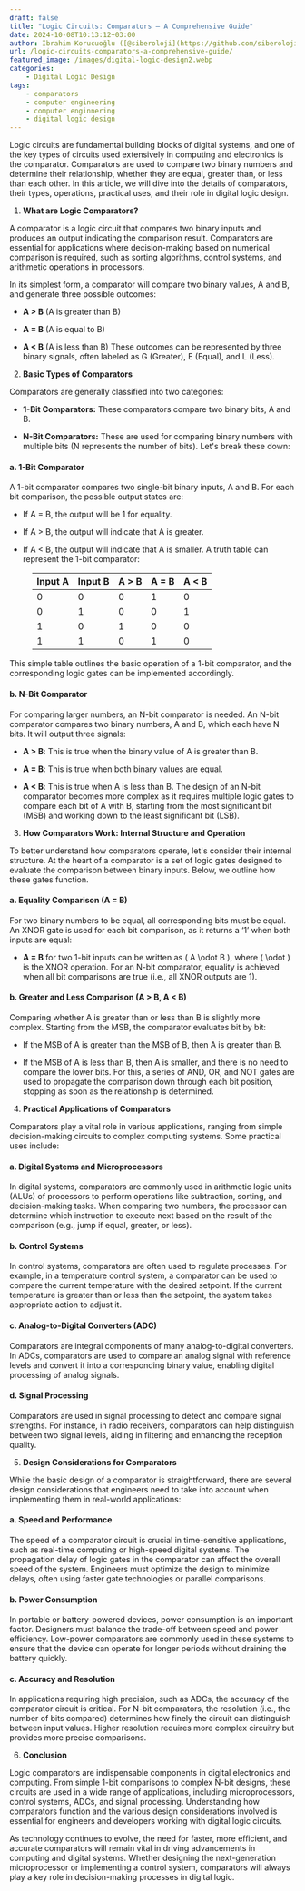 ```yaml
---
draft: false
title: "Logic Circuits: Comparators – A Comprehensive Guide"
date: 2024-10-08T10:13:12+03:00
author: İbrahim Korucuoğlu ([@siberoloji](https://github.com/siberoloji))
url: /logic-circuits-comparators-a-comprehensive-guide/
featured_image: /images/digital-logic-design2.webp
categories:
    - Digital Logic Design
tags:
    - comparators
    - computer engineering
    - computer enginnering
    - digital logic design
---
```


Logic circuits are fundamental building blocks of digital systems, and one of the key types of circuits used extensively in computing and electronics is the comparator. Comparators are used to compare two binary numbers and determine their relationship, whether they are equal, greater than, or less than each other. In this article, we will dive into the details of comparators, their types, operations, practical uses, and their role in digital logic design.



1. **What are Logic Comparators?**



A comparator is a logic circuit that compares two binary inputs and produces an output indicating the comparison result. Comparators are essential for applications where decision-making based on numerical comparison is required, such as sorting algorithms, control systems, and arithmetic operations in processors.



In its simplest form, a comparator will compare two binary values, A and B, and generate three possible outcomes:


* **A > B** (A is greater than B)

* **A = B** (A is equal to B)

* **A < B** (A is less than B)
These outcomes can be represented by three binary signals, often labeled as G (Greater), E (Equal), and L (Less).



2. **Basic Types of Comparators**



Comparators are generally classified into two categories:


* **1-Bit Comparators:** These comparators compare two binary bits, A and B.

* **N-Bit Comparators:** These are used for comparing binary numbers with multiple bits (N represents the number of bits).
Let's break these down:


#### a. **1-Bit Comparator**



A 1-bit comparator compares two single-bit binary inputs, A and B. For each bit comparison, the possible output states are:


* If A = B, the output will be 1 for equality.

* If A > B, the output will indicate that A is greater.

* If A < B, the output will indicate that A is smaller.
A truth table can represent the 1-bit comparator:


<!-- wp:table -->
<figure class="wp-block-table"><table class="has-fixed-layout"><thead><tr><th>Input A</th><th>Input B</th><th>A > B</th><th>A = B</th><th>A < B</th></tr></thead><tbody><tr><td>0</td><td>0</td><td>0</td><td>1</td><td>0</td></tr><tr><td>0</td><td>1</td><td>0</td><td>0</td><td>1</td></tr><tr><td>1</td><td>0</td><td>1</td><td>0</td><td>0</td></tr><tr><td>1</td><td>1</td><td>0</td><td>1</td><td>0</td></tr></tbody></table></figure>
<!-- /wp:table -->


This simple table outlines the basic operation of a 1-bit comparator, and the corresponding logic gates can be implemented accordingly.


#### b. **N-Bit Comparator**



For comparing larger numbers, an N-bit comparator is needed. An N-bit comparator compares two binary numbers, A and B, which each have N bits. It will output three signals:


* **A > B**: This is true when the binary value of A is greater than B.

* **A = B**: This is true when both binary values are equal.

* **A < B**: This is true when A is less than B.
The design of an N-bit comparator becomes more complex as it requires multiple logic gates to compare each bit of A with B, starting from the most significant bit (MSB) and working down to the least significant bit (LSB).



3. **How Comparators Work: Internal Structure and Operation**



To better understand how comparators operate, let's consider their internal structure. At the heart of a comparator is a set of logic gates designed to evaluate the comparison between binary inputs. Below, we outline how these gates function.


#### a. **Equality Comparison (A = B)**



For two binary numbers to be equal, all corresponding bits must be equal. An XNOR gate is used for each bit comparison, as it returns a ‘1’ when both inputs are equal:


* **A = B** for two 1-bit inputs can be written as ( A \odot B ), where ( \odot ) is the XNOR operation.
For an N-bit comparator, equality is achieved when all bit comparisons are true (i.e., all XNOR outputs are 1).


#### b. **Greater and Less Comparison (A > B, A < B)**



Comparing whether A is greater than or less than B is slightly more complex. Starting from the MSB, the comparator evaluates bit by bit:


* If the MSB of A is greater than the MSB of B, then A is greater than B.

* If the MSB of A is less than B, then A is smaller, and there is no need to compare the lower bits.
For this, a series of AND, OR, and NOT gates are used to propagate the comparison down through each bit position, stopping as soon as the relationship is determined.



4. **Practical Applications of Comparators**



Comparators play a vital role in various applications, ranging from simple decision-making circuits to complex computing systems. Some practical uses include:


#### a. **Digital Systems and Microprocessors**



In digital systems, comparators are commonly used in arithmetic logic units (ALUs) of processors to perform operations like subtraction, sorting, and decision-making tasks. When comparing two numbers, the processor can determine which instruction to execute next based on the result of the comparison (e.g., jump if equal, greater, or less).


#### b. **Control Systems**



In control systems, comparators are often used to regulate processes. For example, in a temperature control system, a comparator can be used to compare the current temperature with the desired setpoint. If the current temperature is greater than or less than the setpoint, the system takes appropriate action to adjust it.


#### c. **Analog-to-Digital Converters (ADC)**



Comparators are integral components of many analog-to-digital converters. In ADCs, comparators are used to compare an analog signal with reference levels and convert it into a corresponding binary value, enabling digital processing of analog signals.


#### d. **Signal Processing**



Comparators are used in signal processing to detect and compare signal strengths. For instance, in radio receivers, comparators can help distinguish between two signal levels, aiding in filtering and enhancing the reception quality.



5. **Design Considerations for Comparators**



While the basic design of a comparator is straightforward, there are several design considerations that engineers need to take into account when implementing them in real-world applications:


#### a. **Speed and Performance**



The speed of a comparator circuit is crucial in time-sensitive applications, such as real-time computing or high-speed digital systems. The propagation delay of logic gates in the comparator can affect the overall speed of the system. Engineers must optimize the design to minimize delays, often using faster gate technologies or parallel comparisons.


#### b. **Power Consumption**



In portable or battery-powered devices, power consumption is an important factor. Designers must balance the trade-off between speed and power efficiency. Low-power comparators are commonly used in these systems to ensure that the device can operate for longer periods without draining the battery quickly.


#### c. **Accuracy and Resolution**



In applications requiring high precision, such as ADCs, the accuracy of the comparator circuit is critical. For N-bit comparators, the resolution (i.e., the number of bits compared) determines how finely the circuit can distinguish between input values. Higher resolution requires more complex circuitry but provides more precise comparisons.



6. **Conclusion**



Logic comparators are indispensable components in digital electronics and computing. From simple 1-bit comparisons to complex N-bit designs, these circuits are used in a wide range of applications, including microprocessors, control systems, ADCs, and signal processing. Understanding how comparators function and the various design considerations involved is essential for engineers and developers working with digital logic circuits.



As technology continues to evolve, the need for faster, more efficient, and accurate comparators will remain vital in driving advancements in computing and digital systems. Whether designing the next-generation microprocessor or implementing a control system, comparators will always play a key role in decision-making processes in digital logic.
